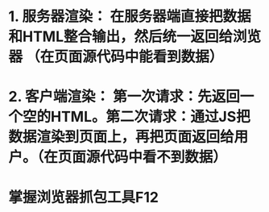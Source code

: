 # 1. 服务器渲染： 在服务器端直接把数据和HTML整合输出，然后统一返回给浏览器 （在页面源代码中能看到数据）
# 2. 客户端渲染： 第一次请求：先返回一个空的HTML。第二次请求：通过JS把数据渲染到页面上，再把页面返回给用户。（在页面源代码中看不到数据）
# 掌握浏览器抓包工具F12